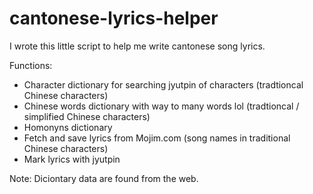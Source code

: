 # cantonese-lyrics-helper
I wrote this little script to help me write cantonese song lyrics.

Functions:
- Character dictionary for searching jyutpin of characters (tradtioncal Chinese characters)
- Chinese words dictionary with way to many words lol (tradtioncal / simplified Chinese characters)
- Homonyns dictionary
- Fetch and save lyrics from Mojim.com (song names in traditional Chinese characters)
- Mark lyrics with jyutpin

Note:
Diciontary data are found from the web.